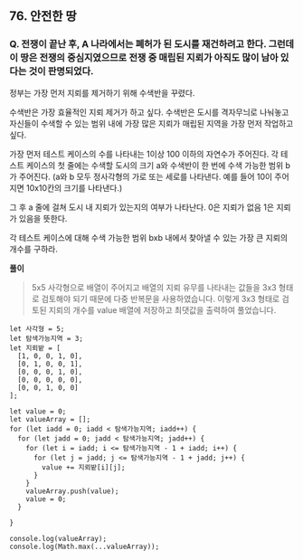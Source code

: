 ## 76. 안전한 땅

### Q. 전쟁이 끝난 후, A 나라에서는 폐허가 된 도시를 재건하려고 한다. 그런데 이 땅은 전쟁의 중심지였으므로 전쟁 중 매립된 지뢰가 아직도 많이 남아 있다는 것이 판명되었다.

정부는 가장 먼저 지뢰를 제거하기 위해 수색반을 꾸렸다.

수색반은 가장 효율적인 지뢰 제거가 하고 싶다. 수색반은 도시를 격자무늬로 나눠놓고 자신들이 수색할 수 있는 범위 내에 가장 많은 지뢰가 매립된 지역을 가장 먼저 작업하고 싶다.

가장 먼저 테스트 케이스의 수를 나타내는 1이상 100 이하의 자연수가 주어진다.
각 테스트 케이스의 첫 줄에는 수색할 도시의 크기 a와 수색반이 한 번에 수색 가능한 범위 b가 주어진다. (a와 b 모두 정사각형의 가로 또는 세로를 나타낸다. 예를 들어 10이 주어지면 10x10칸의 크기를 나타낸다.)

그 후 a 줄에 걸쳐 도시 내 지뢰가 있는지의 여부가 나타난다.
0은 지뢰가 없음 1은 지뢰가 있음을 뜻한다.

각 테스트 케이스에 대해 수색 가능한 범위 bxb 내에서 찾아낼 수 있는 가장 큰 지뢰의 개수를 구하라.

**풀이**

> 5x5 사각형으로 배열이 주어지고 배열의 지뢰 유무를 나타내는 값들을
> 3x3 형태로 검토해야 되기 때문에 다중 반복문을 사용하였습니다.
> 이렇게 3x3 형태로 검토된 지뢰의 개수를 value 배열에 저장하고 최댓값을 출력하여 풀었습니다.

```
let 사각형 = 5;
let 탐색가능지역 = 3;
let 지뢰밭 = [
  [1, 0, 0, 1, 0],
  [0, 1, 0, 0, 1],
  [0, 0, 0, 1, 0],
  [0, 0, 0, 0, 0],
  [0, 0, 1, 0, 0]
];

let value = 0;
let valueArray = [];
for (let iadd = 0; iadd < 탐색가능지역; iadd++) {
  for (let jadd = 0; jadd < 탐색가능지역; jadd++) {
    for (let i = iadd; i <= 탐색가능지역 - 1 + iadd; i++) {
      for (let j = jadd; j <= 탐색가능지역 - 1 + jadd; j++) {
        value += 지뢰밭[i][j];
      }
    }
    valueArray.push(value);
    value = 0;
  }

}

console.log(valueArray);
console.log(Math.max(...valueArray));
```
